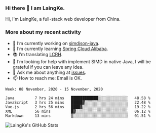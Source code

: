 ### Hi there 👋 I am LaingKe.

Hi, I'm LaingKe, a full-stack web developer from China.

### More about my recent activity

- 🔭 I’m currently working on [simdjson-java](https://github.com/laingke/simdjson-java).
- 🌱 I’m currently learning [Spring Cloud Alibaba](https://github.com/alibaba/spring-cloud-alibaba).
- :books: I’m translating [LCRH](https://github.com/LCTT/LCRH).
- 🤔 I’m looking for help with implement SIMD in native Java, I will be grateful if you can leave any idea.
- 💬 Ask me about anything at [issues](https://github.com/laingke/laingke/issues).
- 📫 How to reach me: Email is OK.

<!--START_SECTION:waka-->
```text
Week: 08 November, 2020 - 15 November, 2020

Java         7 hrs 24 mins   ████████████░░░░░░░░░░░░░   48.58 % 
JavaScript   3 hrs 25 mins   █████▓░░░░░░░░░░░░░░░░░░░   22.48 % 
Vue.js       2 hrs 56 mins   ████▓░░░░░░░░░░░░░░░░░░░░   19.22 % 
XML          56 mins         █▓░░░░░░░░░░░░░░░░░░░░░░░   06.12 % 
Markdown     13 mins         ▒░░░░░░░░░░░░░░░░░░░░░░░░   01.51 % 
```
<!--END_SECTION:waka-->

![LaingKe's GitHub Stats](https://github-readme-stats.vercel.app/api?username=laingke&show_icons=true&theme=nightowl&count_private=true)
